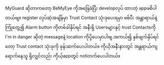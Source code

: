 MyGuard ဆိုတာကတော့ BeMyEye ကိုအခြေခံပြီး developလုပ်
ထားတဲ့ appဖစိပါတယ်ဗျ။ register လုပ်ဆဲ့အချိန်မှာ Trust
Contact သုံးခုပေးရမှာ ဖစ်ပီး အန္တာရာယ်နဲ့ ကြုံတွေ့၍
Alarm button ကိုတစ်ခါနှိပ်ရင် အနီးရှိ Usersများနှင့် trust 
Contactsကို I'm in danger ဆိုတဲ့ messageနဲ့ location 
ကိုပို့ပေးမှာပါဗျ.အကယ်၍ နှစ်ချက်နှိပ်ရင်တော့ Trust contact
သုံးခုကို ဖုန်းဆက်ပေးပါတယ်။ ကိုယိ့အနီးနားတွင် အန္တရာယ်ကျရောက်နေသူ
ရှိလျှင်လည်း ကိုယ့်appတွင် notiတက်ပေးပါတယ်။
